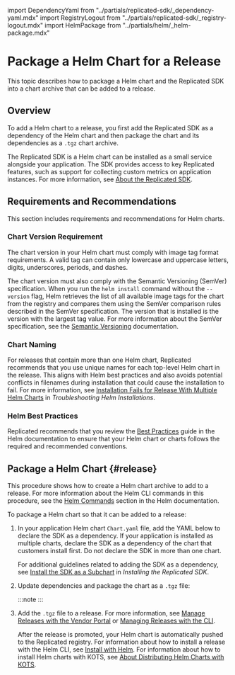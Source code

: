 import DependencyYaml from "../partials/replicated-sdk/_dependency-yaml.mdx"
import RegistryLogout from "../partials/replicated-sdk/_registry-logout.mdx"
import HelmPackage from "../partials/helm/_helm-package.mdx"

# Package a Helm Chart for a Release

This topic describes how to package a Helm chart and the Replicated SDK into a chart archive that can be added to a release.

## Overview

To add a Helm chart to a release, you first add the Replicated SDK as a dependency of the Helm chart and then package the chart and its dependencies as a `.tgz` chart archive.

The Replicated SDK is a Helm chart can be installed as a small service alongside your application. The SDK provides access to key Replicated features, such as support for collecting custom metrics on application instances. For more information, see [About the Replicated SDK](replicated-sdk-overview). 

## Requirements and Recommendations

This section includes requirements and recommendations for Helm charts.

### Chart Version Requirement

The chart version in your Helm chart must comply with image tag format requirements. A valid tag can contain only lowercase and uppercase letters, digits, underscores, periods, and dashes.

The chart version must also comply with the Semantic Versioning (SemVer) specification. When you run the `helm install` command without the `--version` flag, Helm retrieves the list of all available image tags for the chart from the registry and compares them using the SemVer comparison rules described in the SemVer specification. The version that is installed is the version with the largest tag value. For more information about the SemVer specification, see the [Semantic Versioning](https://semver.org) documentation.

### Chart Naming

For releases that contain more than one Helm chart, Replicated recommends that you use unique names for each top-level Helm chart in the release. This aligns with Helm best practices and also avoids potential conflicts in filenames during installation that could cause the installation to fail. For more information, see [Installation Fails for Release With Multiple Helm Charts](helm-install-troubleshooting#air-gap-values-file-conflict) in _Troubleshooting Helm Installations_.

### Helm Best Practices

Replicated recommends that you review the [Best Practices](https://helm.sh/docs/chart_best_practices/) guide in the Helm documentation to ensure that your Helm chart or charts follows the required and recommended conventions.

## Package a Helm Chart {#release}

This procedure shows how to create a Helm chart archive to add to a release. For more information about the Helm CLI commands in this procedure, see the [Helm Commands](https://helm.sh/docs/helm/helm/) section in the Helm documentation.

To package a Helm chart so that it can be added to a release:

1. In your application Helm chart `Chart.yaml` file, add the YAML below to declare the SDK as a dependency. If your application is installed as multiple charts, declare the SDK as a dependency of the chart that customers install first. Do not declare the SDK in more than one chart.

    <DependencyYaml/>
    
    For additional guidelines related to adding the SDK as a dependency, see [Install the SDK as a Subchart](replicated-sdk-installing#install-the-sdk-as-a-subchart) in _Installing the Replicated SDK_. 

1. Update dependencies and package the chart as a `.tgz` file:

    <HelmPackage/>

    :::note
    <RegistryLogout/>
    :::

1. Add the `.tgz` file to a release. For more information, see [Manage Releases with the Vendor Portal](releases-creating-releases) or [Managing Releases with the CLI](releases-creating-cli).

    After the release is promoted, your Helm chart is automatically pushed to the Replicated registry. For information about how to install a release with the Helm CLI, see [Install with Helm](install-with-helm). For information about how to install Helm charts with KOTS, see [About Distributing Helm Charts with KOTS](/vendor/helm-native-about).
